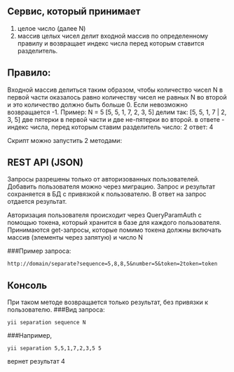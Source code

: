 
Cервис, который принимает
------------

1. целое число (далее N)
2. массив целых чисел
делит входной массив по определенному правилу и возвращает индекс числа перед которым ставится
разделитель.

Правило: 
------------

Входной массив делиться таким образом, чтобы количество чисел N в первой части оказалось равно
количеству чисел не равных N во второй и это количество должно быть больше 0.
Если невозможно возвращается -1. 
Пример:
N = 5
[5, 5, 1, 7, 2, 3, 5]
делим так:
[5, 5, 1, 7 | 2, 3, 5]
две пятерки в первой части и две не-пятерки во второй.
в ответе - индекс числа, перед которым ставим разделитель
число: 2
ответ: 4


Скрипт можно запустить 2 методами:

REST API (JSON)
------------
Запросы разрешены только от авторизованных пользователей. Добавить пользователя можно через миграцию.
Запрос и результат сохраняется в БД c привязкой к пользователю.
В ответ на запрос отдается результат.

Авторизация пользователя происходит через QueryParamAuth с помощью токена, который хранится в базе для каждого пользователя.
Принимаются get-запросы, которые помимо токена должны включать массив (элементы через запятую) и число N

###Пример запроса:

~~~
http://domain/separate?sequence=5,8,8,5&number=5&token=2token=token
~~~

Консоль
------------
При таком методе возвращается только результат, без привязки к пользователю.
###Вид запроса:

```
yii separation sequence N
```

###Например,
```
yii separation 5,5,1,7,2,3,5 5
```
вернет результат 4
